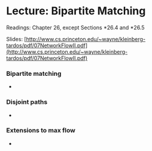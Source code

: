 # Lecture: Bipartite Matching

Readings: Chapter 26, except Sections *26.4 and *26.5

Slides: [http://www.cs.princeton.edu/~wayne/kleinberg-tardos/pdf/07NetworkFlowII.pdf](http://www.cs.princeton.edu/~wayne/kleinberg-tardos/pdf/07NetworkFlowII.pdf)

### Bipartite matching
-

### Disjoint paths
-

### Extensions to max flow
-
